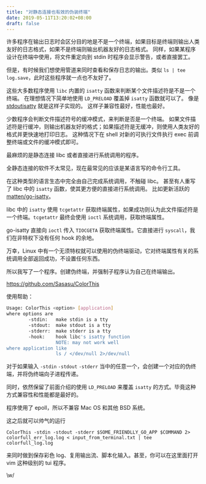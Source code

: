 ```yaml
---
title: "对静态连接也有效的伪装终端"
date: 2019-05-11T13:20:02+08:00
draft: false
---
```

许多程序在输出日志时会区分目的地是不是一个终端，如果目标是终端则输出人类友好的日志格式，如果不是终端则输出机器友好的日志格式。
同样，如果某程序设计在终端中使用，将文件重定向到 stdin 时程序会显示警告，或者直接罢工。

但是，有时候我们想使用管道来同时查看和保存日志的输出。类似 `ls | tee log.save`，此时这些程序就一点也不友好了。

这些大多数程序使用 `libc` 内置的 `isatty` 函数来判断某个文件描述符是不是一个终端。
在理想情况下简单地使用 `LD_PRELOAD` 覆盖掉 `isatty` 函数就可以了。
像是 [stdoutisatty](https://blog.lilydjwg.me/2013/7/9/pretend-that-stdout-is-a-tty.39922.html) 就是这样子实现的。
这样子兼容性最好，性能也最好。

少数程序会判断文件描述符号的缓冲模式，来判断是否是一个终端。
如果文件描述符是行缓冲，则输出机器友好的格式；如果描述符是无缓冲，则使用人类友好的格式并更快速地打印日志。
这种情况下在 shell 对新的可执行文件执行 exec 前调整终端或文件的缓冲模式即可。

最麻烦的是静态连接 libc 或者直接进行系统调用的程序。

全静态连接的软件不太常见，现在最常见的应该是某语言写的命令行工具。

在这种类型的语言生态中完全由自己完成系统调用，不触碰 libc。
甚至有人重写了 libc 中的 `isatty` 函数，使其更方便的直接进行系统调用。
比如更新活跃的 [matten/go-isatty](https://github.com/mattn/go-isatty)。

libc 中的 `isatty` 使用 `tcgetattr` 获取终端属性，如果成功则认为此文件描述符是一个终端。`tcgetattr` 最终会使用 `ioctl` 系统调用，获取终端属性。

go-isatty 直接向 `ioctl` 传入 `TIOCGETA` 获取终端属性。它直接进行 `syscall`，我们在非特权下没有任何 hook 的余地。

万幸，Linux 中有一个无须特权就可以使用的伪终端驱动，它对终端属性有关的系统调用全部返回成功，不设置任何东西。

所以我写了一个程序。创建伪终端，并强制子程序认为自己在终端输出。

https://github.com/Sasasu/ColorThis

使用帮助：
```bash
Usage: ColorThis <option> [application]
where options are
        -stdin:   make stdin is a tty
        -stdout:  make stdout is a tty
        -stderr:  make stderr is a tty
        -hook:    hook libc's isatty function
                  NOTE: may not work well
where application like
                  ls / </dev/null 2>/dev/null
```

对于如果输入 `-stdin` `-stdout` `-stderr` 当中的任意一个，会创建一个对应的伪终端，并将伪终端向子进程传递。

同时，依然保留了前面介绍的使用 `LD_PRELOAD` 来覆盖 `isatty` 的方式。毕竟这种方式兼容性和性能都是最好的。

程序使用了 epoll，所以不兼容 Mac OS 和其他 BSD 系统。

这之后就可以帅气的运行

```
ColorThis -stdin -stdout -stderr $SOME_FRIENDLLY_GO_APP $COMMAND 2> colorfull_err_log.log < input_from_terminal.txt | tee colorfull_log.log
```

来同时做到保存彩色 log、复用输出流、脚本化输入。甚至，你可以在这里面打开 vim 这种级别的 tui 程序。

\w/
